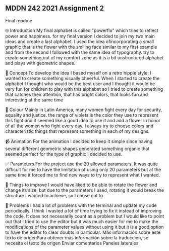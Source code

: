 ## MDDN 242 2021 Assignment 2

Final readme

🤓 Introduction 
My final alphabet is called "powerflo" which tries to reflect power and happiness. for my final version I decided to join my two main ideas and create a last alphabet. I used the idea of ​​incorporating a small graphic that is the flower with the smiling face similar to my first example and from the second I followed with the same idea of ​​typography. try to create something out of my comfort zone as it is a bit unstructured alphabet and plays with geometric shapes.

🧠 Concept
To develop the idea I based myself on a retro hippie style. I wanted to create something visually cheerful. When I started to create the alphabet I thought who would be the best user and I thought it would be very fun for children to play with this alphabet so I tried to create something that catches their attention, that has bright colors, that looks fun and interesting at the same time

💜 Colour
Mainly in Latin America, many women fight every day for security, equality and justice. the range of violets is the color they use to represent this fight and it seemed like a good idea to use it and add a flower in honor of all the women who fight every day. I always try to choose colors and characteristic things that represent something in each of my designs.

📹 Animation
For the animation I decided to keep it simple since having several different geometric shapes generated something organic that seemed perfect for the type of graphic I decided to use.

✅ Parameters
For the project use the 20 allowed parameters. It was quite difficult for me to have the limitation of using only 20 parameters but at the same time it forced me to find new ways to try to represent what I wanted.

💪 Things to improve
I would have liked to be able to rotate the flower and change its size, but due to the parameters I used, rotating it would break the structure I wanted to achieve, so I chose not to.

 🤦 Problems
I had a lot of problems with the terminal and update my code periodically. I think I wasted a lot of time trying to fix it instead of improving the code.
It does not necessarily count as a problem but I would like to point out that I tried to use the editor but it was much easier for me to make the modifications of the parameter values ​​without using it but it is a good option to have the editor to clear doubts in particular. 
Más información sobre este texto de origenPara obtener más información sobre la traducción, se necesita el texto de origen
Enviar comentarios
Paneles laterales

<!-- Each of my letters is composed with two circles. The size and position of the first circle is fixed, but the location and size of the second circle is controlled by three parameters.

The three parameters per letter:
  * `size` : radius of the second circle
  * `offsetx` : x offset of the second circle relative to the first one
  * `offsety` : y offset of the second circle relative to the first one -->


